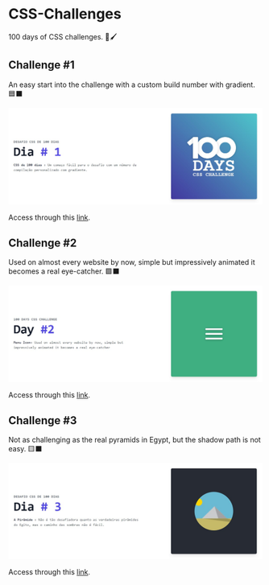 # CSS-Challenges
<p>100 days of CSS challenges. 🎨🖌</p>

<h2>Challenge #1</h2>
<p>An easy start into the challenge with a custom build number with gradient. 🟦⬛</p>

<img src="challenge-1/assets/imgs/day-one.jpg">
<p>Access through this <a href="challenge-1/index.html" target="_blank">link</a>.</p>

<h2>Challenge #2</h2>
<p>Used on almost every website by now, simple but impressively animated it becomes a real eye-catcher. 🟩⬛</p>

<img src="challenge-2/assets/imgs/day-two.jpg">
<p>Access through this <a href="challenge-2/index.html" target="_blank">link</a>.</p>

<h2>Challenge #3</h2>
<p>Not as challenging as the real pyramids in Egypt, but the shadow path is not easy. 🟨⬛</p>

<img src="challenge-3/assets/imgs/day-three.jpg">
<p>Access through this <a href="challenge-3/index.html" target="_blank">link</a>.</p>